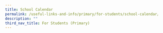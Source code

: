 ```yaml
---
title: School Calendar
permalink: /useful-links-and-info/primary/for-students/school-calendar/
description: ""
third_nav_title: For Students (Primary)
---
```

